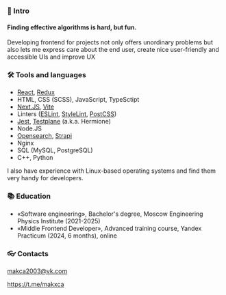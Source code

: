 ### 👋 Intro

#### Finding effective algorithms is hard, but fun.

Developing frontend for projects not only offers unordinary problems but also lets me express care about the end user, create nice user-friendly and accessible UIs and improve UX

### 🛠 Tools and languages
- [React](https://react.dev/), [Redux](https://redux.js.org/)
- HTML, CSS (SCSS), JavaScript, TypeSctipt
- [Next.JS](https://nextjs.org/docs), [Vite](https://vitejs.dev/)
- Linters ([ESLint](https://eslint.org/), [StyleLint](https://stylelint.io/), [PostCSS](https://postcss.org/))
- [Jest](https://jestjs.io/), [Testplane](https://github.com/gemini-testing/testplane) (a.k.a. Hermione)
- Node.JS
- [Opensearch](https://opensearch.org/), [Strapi](https://docs.strapi.io/)
- Nginx
- SQL (MySQL, PostgreSQL)
- C++, Python

I also have experience with Linux-based operating systems and find them very handy for developers.

### 📚 Education
- «Software engineering», Bachelor's degree, Moscow Engineering Physics Institute (2021-2025)
- «Middle Frontend Developer», Advanced training course, Yandex Practicum (2024, 6 months), online

### 👓 Contacts

makca2003@vk.com

https://t.me/makxca
